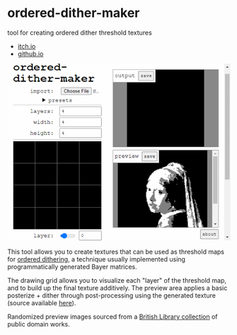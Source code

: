 # ordered-dither-maker

tool for creating ordered dither threshold textures

- [itch.io](https://seansleblanc.itch.io/ordered-dither-maker)
- [github.io](https://seleb.github.io/ordered-dither-maker/)

![Screenshot showing UI](./cover.gif)

This tool allows you to create textures that can be used as threshold maps for [ordered dithering](https://en.wikipedia.org/wiki/Ordered_dithering), a technique usually implemented using programmatically generated Bayer matrices.

The drawing grid allows you to visualize each "layer" of the threshold map, and to build up the final texture additively. The preview area applies a basic posterize + dither through post-processing using the generated texture (source available [here](https://github.com/seleb/ordered-dither-maker/blob/main/src/app/fragment.ts)).

Randomized preview images sourced from a [British Library collection](https://www.flickr.com/photos/britishlibrary/albums/72157641858423503) of public domain works.
